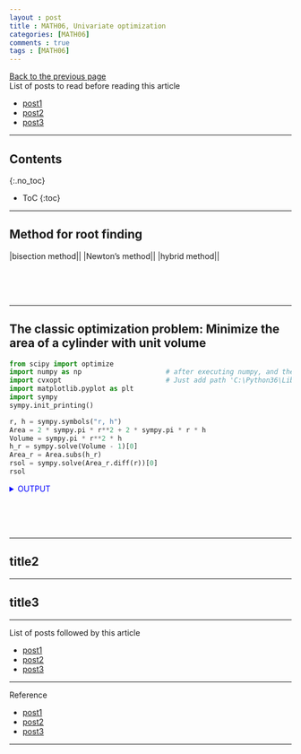 ```yaml
---
layout : post
title : MATH06, Univariate optimization
categories: [MATH06]
comments : true
tags : [MATH06]
---
```

[Back to the previous page](https://userdyk-github.github.io/Study.html) <br>
List of posts to read before reading this article
- <a href='https://userdyk-github.github.io/'>post1</a>
- <a href='https://userdyk-github.github.io/'>post2</a>
- <a href='https://userdyk-github.github.io/'>post3</a>

---

## Contents
{:.no_toc}

* ToC
{:toc}

<hr class="division1">

## **Method for root finding**

|bisection method||
|Newton’s method||
|hybrid method||

<br><br><br>
<hr class="division2">

## **The classic optimization problem: Minimize the area of a cylinder with unit volume**

```python
from scipy import optimize
import numpy as np                     # after executing numpy, and then execute cvxopt!
import cvxopt                          # Just add path 'C:\Python36\Library\bin' to PATH environment variable
import matplotlib.pyplot as plt 
import sympy 
sympy.init_printing()

r, h = sympy.symbols("r, h") 
Area = 2 * sympy.pi * r**2 + 2 * sympy.pi * r * h 
Volume = sympy.pi * r**2 * h 
h_r = sympy.solve(Volume - 1)[0]
Area_r = Area.subs(h_r)
rsol = sympy.solve(Area_r.diff(r))[0] 
rsol
```
<details markdown="1">
<summary class='jb-small' style="color:blue">OUTPUT</summary>
<hr class='division3'>
$$\displaystyle \frac{2^{\frac{2}{3}}}{2 \sqrt[3]{\pi}}$$
<hr class='division3'>
</details>

<br><br><br>
<hr class="division2">

## title2

<hr class="division2">

## title3

<hr class="division1">

List of posts followed by this article
- [post1](https://userdyk-github.github.io/)
- <a href='https://userdyk-github.github.io/'>post2</a>
- <a href='https://userdyk-github.github.io/'>post3</a>

---

Reference
- [post1](https://userdyk-github.github.io/)
- <a href='https://userdyk-github.github.io/'>post2</a>
- <a href='https://userdyk-github.github.io/'>post3</a>

---



